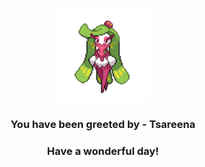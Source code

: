 <p align="center">
    <img src="https://raw.githubusercontent.com/PokeAPI/sprites/master/sprites/pokemon/763.png" width="150" height="150">
</p>
<h3 align="center">You have been greeted by - <b>Tsareena</b></h3>
<h3 align="center">Have a wonderful day!</h3>
